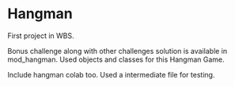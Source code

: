 # Hangman
First project in WBS.


Bonus challenge  along with  other challenges solution is available in mod_hangman.
Used objects and classes for this Hangman Game.

Include hangman colab too.
Used a intermediate file for testing.
